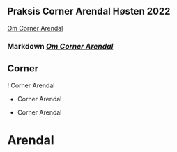 ## Praksis Corner Arendal Høsten 2022

[Om Corner Arendal](about.md)

### Markdown <span style="color:blue"> <em>[Om Corner Arendal](about.md)</em> </span>

## Corner

! Corner Arendal
+ Corner Arendal
- Corner Arendal

# Arendal
